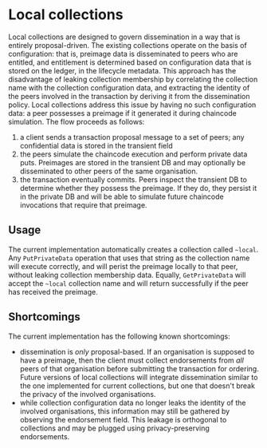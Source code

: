 # Local collections
Local collections are designed to govern dissemination in a way that is entirely proposal-driven. The existing collections operate on the basis of configuration: that is, preimage data is disseminated to peers who are entitled, and entitlement is determined based on configuration data that is stored on the ledger, in the lifecycle metadata.
This approach has the disadvantage of leaking collection membership by correlating the collection name with the collection configuration data, and extracting the identity of the peers involved in the transaction by deriving it from the dissemination policy.
Local collections address this issue by having no such configuration data: a peer possesses a preimage if it generated it during chaincode simulation.
The flow proceeds as follows:
1) a client sends a transaction proposal message to a set of peers; any confidential data is stored in the transient field
2) the peers simulate the chaincode execution and perform private data puts. Preimages are stored in the transient DB and may optionally be disseminated to other peers of the same organisation.
3) the transaction eventually commits. Peers inspect the transient DB to determine whether they possess the preimage. If they do, they persist it in the private DB and will be able to simulate future chaincode invocations that require that preimage.

## Usage

The current implementation automatically creates a collection called `~local`. Any `PutPrivateData` operation that uses that string as the collection name will execute correctly, and will perist the preimage locally to that peer, without leaking collection membership data.
Equally, `GetPrivateData` will accept the `~local` collection name and will return successfully if the peer has received the preimage.

## Shortcomings

The current implementation has the following known shortcomings:
* dissemination is _only_ proposal-based. If an organisation is supposed to have a preimage, then the client must collect endorsements from _all_ peers of that organisation before submitting the transaction for ordering. Future versions of local collections will integrate dissemination similar to the one implemented for current collections, but one that doesn't break the privacy of the involved organisations.
* while collection configuration data no longer leaks the identity of the involved organisations, this information may still be gathered by observing the endorsement field. This leakage is orthogonal to collections and may be plugged using privacy-preserving endorsements.
